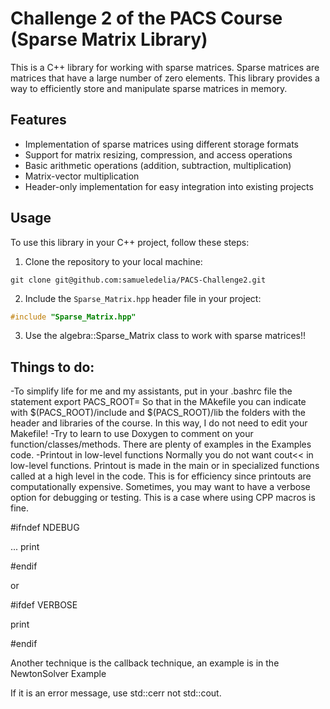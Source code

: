 # Challenge 2 of the PACS Course (Sparse Matrix Library)

This is a C++ library for working with sparse matrices. Sparse matrices are matrices that have a large number of zero elements. This library provides a way to efficiently store and manipulate sparse matrices in memory.

## Features

- Implementation of sparse matrices using different storage formats
- Support for matrix resizing, compression, and access operations
- Basic arithmetic operations (addition, subtraction, multiplication)
- Matrix-vector multiplication
- Header-only implementation for easy integration into existing projects

## Usage

To use this library in your C++ project, follow these steps:

1. Clone the repository to your local machine:

```
git clone git@github.com:samueledelia/PACS-Challenge2.git
```
2. Include the `Sparse_Matrix.hpp` header file in your project:

```cpp
#include "Sparse_Matrix.hpp"
```
3. Use the algebra::Sparse_Matrix class to work with sparse matrices!!

## Things to do:
-To simplify life for me and my assistants, put in your .bashrc file the statement
export PACS_ROOT=<the directory where the Examples are>
So that in the MAkefile you can indicate with $(PACS_ROOT)/include and $(PACS_ROOT)/lib the folders with the header and libraries of the course. In this way, I do not need to edit your Makefile!
-Try to learn to use Doxygen to comment on your function/classes/methods. There are plenty of examples in the Examples code.
-Printout in low-level functions Normally you do not want cout<< in low-level functions. Printout is made in the main or in specialized functions called at a high level in the code. This is for efficiency since printouts are computationally expensive. Sometimes, you may want to have a verbose option for debugging or testing. This is a case where using CPP macros is fine.  

#ifndef NDEBUG

... print

#endif

or

#ifdef VERBOSE

print

#endif  

Another technique is the callback technique, an example is in the NewtonSolver Example

If it is an error message, use std::cerr not std::cout.
